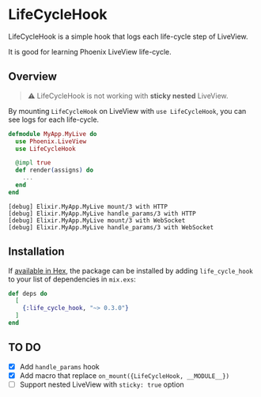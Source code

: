 # LifeCycleHook

LifeCycleHook is a simple hook that logs each life-cycle step of LiveView.

It is good for learning Phoenix LiveView life-cycle.

## Overview

> :warning: LifeCycleHook is not working with **sticky nested** LiveView.

By mounting `LifeCycleHook` on LiveView with `use LifeCycleHook`, you can see logs for each life-cycle.

```elixir
defmodule MyApp.MyLive do
  use Phoenix.LiveView
  use LifeCycleHook

  @impl true
  def render(assigns) do
    ...
  end
end
```

```
[debug] Elixir.MyApp.MyLive mount/3 with HTTP
[debug] Elixir.MyApp.MyLive handle_params/3 with HTTP
[debug] Elixir.MyApp.MyLive mount/3 with WebSocket
[debug] Elixir.MyApp.MyLive handle_params/3 with WebSocket
```

## Installation

If [available in Hex](https://hex.pm/docs/publish), the package can be installed
by adding `life_cycle_hook` to your list of dependencies in `mix.exs`:

```elixir
def deps do
  [
    {:life_cycle_hook, "~> 0.3.0"}
  ]
end
```

## TO DO

- [x] Add `handle_params` hook
- [x] Add macro that replace `on_mount({LifeCycleHook, __MODULE__})`
- [ ] Support nested LiveView with `sticky: true` option
